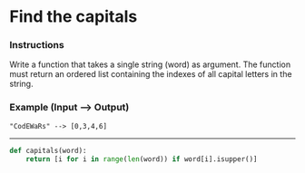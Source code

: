 # Find the capitals

### Instructions
Write a function that takes a single string (word) as argument. The function must return an ordered list containing the indexes of all capital letters in the string.

### Example (Input --> Output)
```
"CodEWaRs" --> [0,3,4,6]
```

---

```py
def capitals(word):
    return [i for i in range(len(word)) if word[i].isupper()]
```
